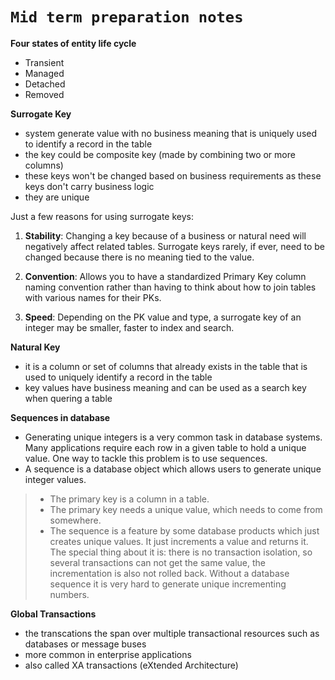 # ```Mid term preparation notes ```


**Four states of entity life cycle**
- Transient
- Managed
- Detached
- Removed

**Surrogate Key**
- system generate value with no business meaning that is uniquely used to identify a record in the table
- the key could be composite key (made by combining two or more columns)
- these keys won't be changed based on business requirements as these keys don't carry business logic
- they are unique

Just a few reasons for using surrogate keys:

1. **Stability**: Changing a key because of a business or natural need will negatively affect related tables. Surrogate keys rarely, if ever, need to be changed because there is no meaning tied to the value.

2. **Convention**: Allows you to have a standardized Primary Key column naming convention rather than having to think about how to join tables with various names for their PKs.

3. **Speed**: Depending on the PK value and type, a surrogate key of an integer may be smaller, faster to index and search.

**Natural Key**
- it is a column or set of columns that already exists in the table that is used to uniquely identify a record in the table
- key values have business meaning and can be used as a search key when quering a table

**Sequences in database**
- Generating unique integers is a very common task in database systems. Many applications require each row in a given table to hold a unique value. One way to tackle this problem is to use sequences.
- A sequence is a database object which allows users to generate unique integer values.
> - The primary key is a column in a table.
> - The primary key needs a unique value, which needs to come from somewhere.
> - The sequence is a feature by some database products which just creates unique values. It just increments a value and returns it. The special thing about it is: there is no transaction isolation, so several transactions can not get the same value, the incrementation is also not rolled back. Without a database sequence it is very hard to generate unique incrementing numbers.

**Global Transactions**
- the transcations the span over multiple transactional resources such as databases or message buses
- more common in enterprise applications
- also called XA transactions (eXtended Architecture)
